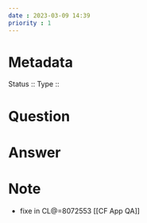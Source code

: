 ```yaml
---
date : 2023-03-09 14:39
priority : 1
---
```

# Metadata
Status ::
Type ::
# Question
# Answer
# Note
* fixe in CL@=8072553 [[CF App QA]]